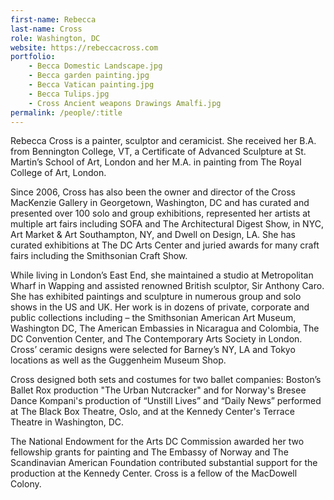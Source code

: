 ```yaml
---
first-name: Rebecca
last-name: Cross
role: Washington, DC
website: https://rebeccacross.com
portfolio:
    - Becca Domestic Landscape.jpg
    - Becca garden painting.jpg
    - Becca Vatican painting.jpg
    - Becca Tulips.jpg
    - Cross Ancient weapons Drawings Amalfi.jpg
permalink: /people/:title
---
```


Rebecca Cross is a painter, sculptor and ceramicist.  She received her B.A. from Bennington College, VT, a Certificate of Advanced Sculpture at St. Martin’s School of Art, London and her M.A. in painting from The Royal College of Art, London.
 
Since 2006, Cross has also been the owner and director of the Cross MacKenzie Gallery in Georgetown, Washington, DC and has curated and presented over 100 solo and group exhibitions, represented her artists at multiple art fairs including SOFA and The Architectural Digest Show, in NYC, Art Market & Art Southampton, NY, and Dwell on Design, LA. She has curated exhibitions at The DC Arts Center and juried awards for many craft fairs including the Smithsonian Craft Show.
 
While living in London’s East End, she maintained a studio at Metropolitan Wharf in Wapping and assisted renowned British sculptor, Sir Anthony Caro.  She has exhibited paintings and sculpture in numerous group and solo shows in the US and UK. Her work is in dozens of private, corporate and public collections including – the Smithsonian American Art Museum, Washington DC, The American Embassies in Nicaragua and Colombia, The DC Convention Center, and The Contemporary Arts Society in London.  Cross’ ceramic designs were selected for Barney’s NY, LA and Tokyo locations as well as the Guggenheim Museum Shop.
 
Cross designed both sets and costumes for two ballet companies: Boston’s Ballet Rox production "The Urban Nutcracker" and for Norway's Bresee Dance Kompani's production of  “Unstill Lives” and “Daily News” performed at The Black Box Theatre, Oslo, and at the Kennedy Center's Terrace Theatre in Washington, DC. 
 
The National Endowment for the Arts DC Commission awarded her two fellowship grants for painting and The Embassy of Norway and The Scandinavian American Foundation contributed substantial support for the production at the Kennedy Center. Cross is a fellow of the MacDowell Colony.
   